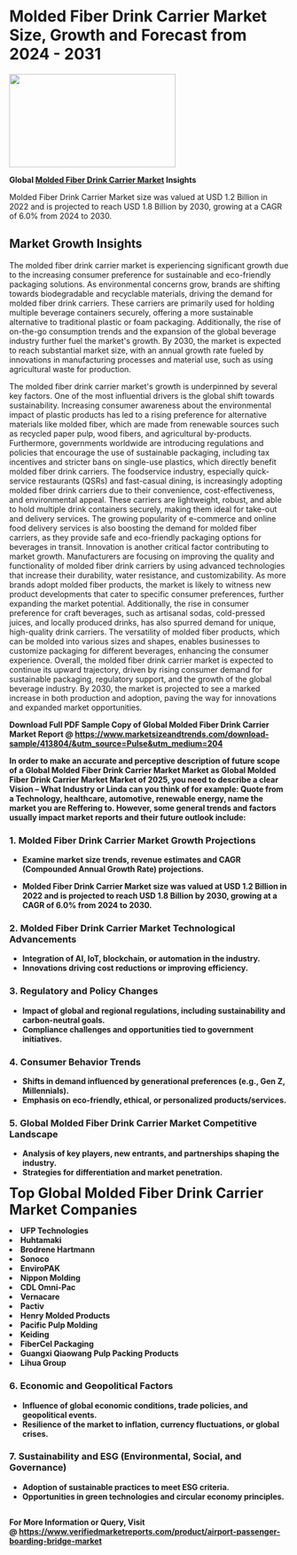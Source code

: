 <H1>Molded Fiber Drink Carrier Market Size, Growth and Forecast from 2024 - 2031</H1><img class="aligncenter size-medium wp-image-584254" src="https://thirdeyenews.in/wp-content/uploads/2024/09/Global-Market-Research-300x168.jpeg" alt="" width="300" height="168" /><p><strong>Global&nbsp;<a href="https://www.marketsizeandtrends.com/download-sample/413804/&amp;utm_source=Pulse&amp;utm_medium=204">Molded Fiber Drink Carrier Market</a> Insights</strong></p><p>Molded Fiber Drink Carrier Market size was valued at USD 1.2 Billion in 2022 and is projected to reach USD 1.8 Billion by 2030, growing at a CAGR of 6.0% from 2024 to 2030.</p><p><h2>Market Growth Insights</h2> <p>The molded fiber drink carrier market is experiencing significant growth due to the increasing consumer preference for sustainable and eco-friendly packaging solutions. As environmental concerns grow, brands are shifting towards biodegradable and recyclable materials, driving the demand for molded fiber drink carriers. These carriers are primarily used for holding multiple beverage containers securely, offering a more sustainable alternative to traditional plastic or foam packaging. Additionally, the rise of on-the-go consumption trends and the expansion of the global beverage industry further fuel the market's growth. By 2030, the market is expected to reach substantial market size, with an annual growth rate fueled by innovations in manufacturing processes and material use, such as using agricultural waste for production.</p> <p><strong></strong></p> <p>The molded fiber drink carrier market's growth is underpinned by several key factors. One of the most influential drivers is the global shift towards sustainability. Increasing consumer awareness about the environmental impact of plastic products has led to a rising preference for alternative materials like molded fiber, which are made from renewable sources such as recycled paper pulp, wood fibers, and agricultural by-products. Furthermore, governments worldwide are introducing regulations and policies that encourage the use of sustainable packaging, including tax incentives and stricter bans on single-use plastics, which directly benefit molded fiber drink carriers. The foodservice industry, especially quick-service restaurants (QSRs) and fast-casual dining, is increasingly adopting molded fiber drink carriers due to their convenience, cost-effectiveness, and environmental appeal. These carriers are lightweight, robust, and able to hold multiple drink containers securely, making them ideal for take-out and delivery services. The growing popularity of e-commerce and online food delivery services is also boosting the demand for molded fiber carriers, as they provide safe and eco-friendly packaging options for beverages in transit. Innovation is another critical factor contributing to market growth. Manufacturers are focusing on improving the quality and functionality of molded fiber drink carriers by using advanced technologies that increase their durability, water resistance, and customizability. As more brands adopt molded fiber products, the market is likely to witness new product developments that cater to specific consumer preferences, further expanding the market potential. Additionally, the rise in consumer preference for craft beverages, such as artisanal sodas, cold-pressed juices, and locally produced drinks, has also spurred demand for unique, high-quality drink carriers. The versatility of molded fiber products, which can be molded into various sizes and shapes, enables businesses to customize packaging for different beverages, enhancing the consumer experience. Overall, the molded fiber drink carrier market is expected to continue its upward trajectory, driven by rising consumer demand for sustainable packaging, regulatory support, and the growth of the global beverage industry. By 2030, the market is projected to see a marked increase in both production and adoption, paving the way for innovations and expanded market opportunities. <p><strong></p><p><span class=""><strong>Download Full PDF Sample Copy of Global Molded Fiber Drink Carrier Market Report</strong> @ <a href="https://www.marketsizeandtrends.com/download-sample/413804/&amp;utm_source=Pulse&amp;utm_medium=204" target="_blank">https://www.marketsizeandtrends.com/download-sample/413804/&amp;utm_source=Pulse&amp;utm_medium=204</a></span></p><p>In order to make an accurate and perceptive description of future scope of a Global&nbsp;Molded Fiber Drink Carrier Market Market as Global&nbsp;Molded Fiber Drink Carrier Market Market of 2025, you need to describe a clear Vision &ndash; What Industry or Linda can you think of for example: Quote from a Technology, healthcare, automotive, renewable energy, name the market you are Reffering to. However, some general trends and factors usually impact market reports and their future outlook include:</p><h3>1.&nbsp;<strong>Molded Fiber Drink Carrier Market Growth Projections</strong></h3><ul><li>Examine market size trends, revenue estimates and CAGR (Compounded Annual Growth Rate) projections.</li><li><p>Molded Fiber Drink Carrier Market size was valued at USD 1.2 Billion in 2022 and is projected to reach USD 1.8 Billion by 2030, growing at a CAGR of 6.0% from 2024 to 2030.</p></li></ul><h3>2.&nbsp;<strong>Molded Fiber Drink Carrier Market Technological Advancements</strong></h3><ul><li>Integration of AI, IoT, blockchain, or automation in the industry.</li><li>Innovations driving cost reductions or improving efficiency.</li></ul><h3>3.&nbsp;<strong>Regulatory and Policy Changes</strong></h3><ul><li>Impact of global and regional regulations, including sustainability and carbon-neutral goals.</li><li>Compliance challenges and opportunities tied to government initiatives.</li></ul><h3>4.&nbsp;<strong>Consumer Behavior Trends</strong></h3><ul><li>Shifts in demand influenced by generational preferences (e.g., Gen Z, Millennials).</li><li>Emphasis on eco-friendly, ethical, or personalized products/services.</li></ul><h3>5.&nbsp;<strong>Global Molded Fiber Drink Carrier Market Competitive Landscape</strong></h3><ul><li>Analysis of key players, new entrants, and partnerships shaping the industry.</li><li>Strategies for differentiation and market penetration.</li></ul><p data-pm-slice="1 1 []"><span style="color: inherit; font-family: inherit; font-size: 25px;">Top Global Molded Fiber Drink Carrier Market Companies</span></p><div class="" data-test-id=""><p><li>UFP Technologies</li><li> Huhtamaki</li><li> Brodrene Hartmann</li><li> Sonoco</li><li> EnviroPAK</li><li> Nippon Molding</li><li> CDL Omni-Pac</li><li> Vernacare</li><li> Pactiv</li><li> Henry Molded Products</li><li> Pacific Pulp Molding</li><li> Keiding</li><li> FiberCel Packaging</li><li> Guangxi Qiaowang Pulp Packing Products</li><li> Lihua Group</li></p></div><h3>6.&nbsp;<strong>Economic and Geopolitical Factors</strong></h3><ul><li>Influence of global economic conditions, trade policies, and geopolitical events.</li><li>Resilience of the market to inflation, currency fluctuations, or global crises.</li></ul><h3>7.&nbsp;<strong>Sustainability and ESG (Environmental, Social, and Governance)</strong></h3><ul><li>Adoption of sustainable practices to meet ESG criteria.</li><li>Opportunities in green technologies and circular economy principles.</li></ul><h2><strong style="font-size: 14px;">For More Information or Query, Visit @&nbsp;</strong><a style="background-color: #ffffff; font-size: 14px;" href="https://www.marketsizeandtrends.com/report/molded-fiber-drink-carrier-market/" target="_blank">https://www.verifiedmarketreports.com/product/airport-passenger-boarding-bridge-market</a></h2>
